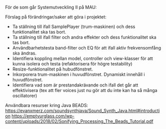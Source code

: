 
För de som går Systemutveckling II på MAU:

Förslag på förändringar/saker att göra i projektet:
* Ta ställning till ifall SamplePlayer (trum-maskinen) och dess funktionalitet ska tas bort.
* Ta ställning till ifall filter och andra effekter och dess funktionalitet ska tas bort.
* Användbarhetstesta band-filter och EQ för att ifall aktiv frekvensomfång ska ändras.
* Identifiera koppling mellan model, controller och view-klasser för att kunna isolera och testa (refaktorisera för högre testability)
* Resize-funktionalitet på hubudfönstret.
* Inkorporera trum-maskinen i huvudfönstret. Dynamiskt innehåll i huvudfönstret.
* Identifiera vad som är prestandakrävande och ifall det går att effektivisera (tex att fler voices just nu gör att du inte kan ha så många oscillatorer)

Användbara resurser kring Java BEADS:
https://evanxmerz.com/soundsynthjava/Sound_Synth_Java.html#introduction
https://emptyurglass.com/wp-content/uploads/2018/02/Sonifying_Processing_The_Beads_Tutorial.pdf
